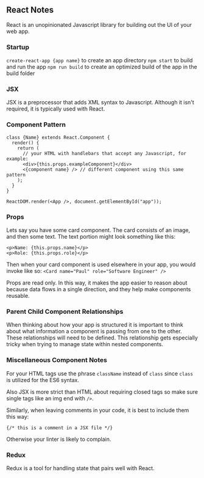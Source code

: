 ## React Notes

React is an unopinionated Javascript library for building out the UI of your web app.

### Startup

`create-react-app {app name}` to create an app directory
`npm start` to build and run the app
`npm run build` to create an optimized build of the app in the build folder

### JSX

JSX is a preprocessor that adds XML syntax to Javascript. Although it isn't required, it is typically used with React.

### Component Pattern

```
class {Name} extends React.Component {
  render() {
    return (
      // your HTML with handlebars that accept any Javascript, for example:
      <div>{this.props.exampleComponent}</div>
      <{component name} /> // different component using this same pattern
    );
  }
}

ReactDOM.render(<App />, document.getElementById("app"));

```

### Props

Lets say you have some card component. The card consists of an image, and then some text. The text portion might look something like this:

```
<p>Name: {this.props.name}</p>
<p>Role: {this.props.role}</p>
```

Then when your card component is used elsewhere in your app, you would invoke like so:
`<Card name="Paul" role="Software Engineer" />`

Props are read only. In this way, it makes the app easier to reason about because data flows in a single direction, and they help make components reusable.

### Parent Child Component Relationships

When thinking about how your app is structured it is important to think about what information a component is passing from one to the other. These relationships will need to be defined. This relationship gets especially tricky when trying to manage state within nested components.

### Miscellaneous Component Notes

For your HTML tags use the phrase `className` instead of `class` since `class` is utilized for the ES6 syntax.

Also JSX is more strict than HTML about requiring closed tags so make sure single tags like an img end with `/>`.

Similarly, when leaving comments in your code, it is best to include them this way:

`{/* this is a comment in a JSX file */}`

Otherwise your linter is likely to complain.

### Redux

Redux is a tool for handling state that pairs well with React.
